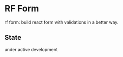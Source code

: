 # RF Form
rf form: build react form with validations in a better way.

## State
under active development